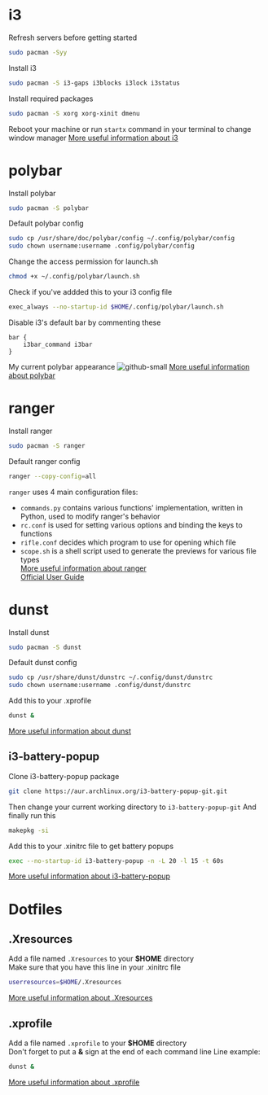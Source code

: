 # i3
Refresh servers before getting started
```bash
sudo pacman -Syy
```
Install i3
```bash
sudo pacman -S i3-gaps i3blocks i3lock i3status
```
Install required packages
```bash
sudo pacman -S xorg xorg-xinit dmenu
```
Reboot your machine or run ```startx``` command in your terminal to change window manager
[More useful information about i3](https://i3wm.org/docs/userguide.html)

# polybar
Install polybar
```bash
sudo pacman -S polybar
```
Default polybar config
```bash
sudo cp /usr/share/doc/polybar/config ~/.config/polybar/config
sudo chown username:username .config/polybar/config
```
Change the access permission for launch.sh
```bash
chmod +x ~/.config/polybar/launch.sh
```
Check if you've addded this to your i3 config file
```bash
exec_always --no-startup-id $HOME/.config/polybar/launch.sh
```
Disable i3's default bar by commenting these
```
bar {
    i3bar_command i3bar
}
```
My current polybar appearance
![github-small](https://github.com/4epHOMa3blu/dotfiles/issues/1#issue-725888464)
[More useful information about polybar](https://github.com/polybar/polybar/wiki)

# ranger
Install ranger
```bash
sudo pacman -S ranger
```
Default ranger config
```bash
ranger --copy-config=all
```
```ranger``` uses 4 main configuration files:
* ```commands.py``` contains various functions' implementation, written in Python, used to modify ranger's behavior
* ```rc.conf``` is used for setting various options and binding the keys to functions
* ```rifle.conf``` decides which program to use for opening which file
* ```scope.sh``` is a shell script used to generate the previews for various file types\
[More useful information about ranger](https://wiki.archlinux.org/index.php/ranger)\
[Official User Guide](https://github.com/ranger/ranger/wiki/Official-user-guide)

# dunst
Install dunst
```bash
sudo pacman -S dunst
```
Default dunst config
```bash
sudo cp /usr/share/dunst/dunstrc ~/.config/dunst/dunstrc
sudo chown username:username .config/dunst/dunstrc
```
Add this to your .xprofile
```bash 
dunst &
```
[More useful information about dunst](https://wiki.archlinux.org/index.php/Dunst)

## i3-battery-popup
Clone i3-battery-popup package
```bash
git clone https://aur.archlinux.org/i3-battery-popup-git.git
```
Then change your current working directory to ```i3-battery-popup-git```
And finally run this
```bash
makepkg -si
```
Add this to your .xinitrc file to get battery popups
```bash
exec --no-startup-id i3-battery-popup -n -L 20 -l 15 -t 60s
```
[More useful information about i3-battery-popup](https://github.com/rjekker/i3-battery-popup)

# Dotfiles

## .Xresources
Add a file named ```.Xresources``` to your **$HOME** directory\
Make sure that you have this line in your .xinitrc file
```bash
userresources=$HOME/.Xresources
```
[More useful information about .Xresources](https://wiki.debian.org/Xresources)

## .xprofile
Add a file named ```.xprofile``` to your **$HOME** directory\
Don't forget to put a **&** sign at the end of each command line
Line example:
```bash
dunst &
```
[More useful information about .xprofile](https://wiki.archlinux.org/index.php/Xprofile)
